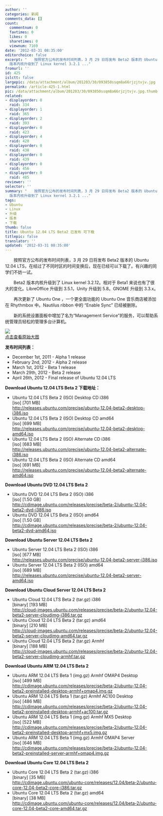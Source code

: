 ```yaml
---
author: ''
categories: 新闻
comments_data: []
count:
  commentnum: 0
  favtimes: 0
  likes: 0
  sharetimes: 0
  viewnum: 7169
date: '2012-03-31 08:35:00'
editorchoice: false
excerpt: "　　按照官方公布的发布时间列表，3 月 29 日将发布 Beta2 版本的 Ubuntu 12.04 LTS，在经过了不同时区的时间变换后，现在已经可以下载了。有兴趣的同学们不妨一试。\r\n　　Beta2
  版本内核升级到了 Linux kernel 3.2.1 ..."
fromurl: ''
id: 425
islctt: false
largepic: /data/attachment/album/201203/30/093850ssqm8a66rjzjtvjv.jpg
permalink: /article-425-1.html
pic: /data/attachment/album/201203/30/093850ssqm8a66rjzjtvjv.jpg.thumb.jpg
related:
- displayorder: 0
  raid: 334
- displayorder: 1
  raid: 365
- displayorder: 2
  raid: 393
- displayorder: 0
  raid: 423
- displayorder: 4
  raid: 428
- displayorder: 0
  raid: 438
- displayorder: 0
  raid: 439
- displayorder: 0
  raid: 456
- displayorder: 0
  raid: 485
reviewer: ''
selector: ''
summary: "　　按照官方公布的发布时间列表，3 月 29 日将发布 Beta2 版本的 Ubuntu 12.04 LTS，在经过了不同时区的时间变换后，现在已经可以下载了。有兴趣的同学们不妨一试。\r\n　　Beta2
  版本内核升级到了 Linux kernel 3.2.1 ..."
tags:
- Ubuntu
- Linux
- 升级
- 版本
- 下载
thumb: false
title: Ubuntu 12.04 LTS Beta2 已发布 可下载
titlepic: false
translator: ''
updated: '2012-03-31 08:35:00'
---
```


　　按照官方公布的发布时间列表，3 月 29 日将发布 Beta2 版本的 Ubuntu 12.04 LTS，在经过了不同时区的时间变换后，现在已经可以下载了。有兴趣的同学们不妨一试。


　　Beta2 版本内核升级到了 Linux kernel 3.2.12。相对于 Beta1 来说也有了很大的变化。LibreOffice 升级到 3.5.1，Unity 升级到 5.8。GNOME 升级到 3.3.x。


　　再次更新了 Ubuntu One ，一个更全面功能的 Ubuntu One 音乐商店被添加在 Rhythmbox 中。Nautilus ribbon 中的 “Enable Sync” 已经被删除。


　　新的系统设置面板中增加了名为“Management Service”的服务，可以帮助系统管理员轻松的管理多台计算机。


[![](/data/attachment/album/201203/30/093850ssqm8a66rjzjtvjv.jpg)  
点击查看原始大图](https://img.linux.net.cn/data/attachment/album/201203/30/093850ssqm8a66rjzjtvjv.jpg)


**发布时间列表：**


* December 1st, 2011 - Alpha 1 release
* February 2nd, 2012 - Alpha 2 release
* March 1st, 2012 - Beta 1 release
* March 29th, 2012 - Beta 2 release
* April 26th, 2012 - Final release of Ubuntu 12.04 LTS


**Download Ubuntu 12.04 LTS Beta 2 下载地址：**


* Ubuntu 12.04 LTS Beta 2 (ISO) Desktop CD i386  
[iso] [701 MB]  
<http://releases.ubuntu.com/precise/ubuntu-12.04-beta2-desktop-i386.iso>
* Ubuntu 12.04 LTS Beta 2 (ISO) Desktop CD amd64  
[iso] [699 MB]  
<http://releases.ubuntu.com/precise/ubuntu-12.04-beta2-desktop-amd64.iso>
* Ubuntu 12.04 LTS Beta 2 (ISO) Alternate CD i386  
[iso] [683 MB]  
<http://releases.ubuntu.com/precise/ubuntu-12.04-beta2-alternate-i386.iso>
* Ubuntu 12.04 LTS Beta 2 (ISO) Alternate CD amd64  
[iso] [691 MB]  
<http://releases.ubuntu.com/precise/ubuntu-12.04-beta2-alternate-amd64.iso>


  
**Download Ubuntu DVD 12.04 LTS Beta 2**  
  



* Ubuntu DVD 12.04 LTS Beta 2 (ISO) i386  
[iso] [1.50 GB]  
<http://cdimage.ubuntu.com/releases/precise/beta-2/ubuntu-12.04-beta2-dvd-i386.iso>
* Ubuntu DVD 12.04 LTS Beta 2 (ISO) amd64  
[iso] [1.50 GB]  
<http://cdimage.ubuntu.com/releases/precise/beta-2/ubuntu-12.04-beta2-dvd-amd64.iso>


**Download Ubuntu Server 12.04 LTS Beta 2**  
  



* Ubuntu Server 12.04 LTS Beta 2 (ISO) i386  
[iso] [677 MB]  
<http://releases.ubuntu.com/precise/ubuntu-12.04-beta2-server-i386.iso>
* Ubuntu Server 12.04 LTS Beta 2 (ISO) amd64  
[iso] [689 MB]  
<http://releases.ubuntu.com/precise/ubuntu-12.04-beta2-server-amd64.iso>


 


**Download Ubuntu Cloud Server 12.04 LTS Beta 2**  
  



* Ubuntu Cloud 12.04 LTS Beta 2 (tar.gz) i386  
[binary] [193 MB]  
<http://cloud-images.ubuntu.com/releases/precise/beta-2/ubuntu-12.04-beta2-server-cloudimg-i386.tar.gz>
* Ubuntu Cloud 12.04 LTS Beta 2 (tar.gz) amd64  
[binary] [210 MB]  
<http://cloud-images.ubuntu.com/releases/precise/beta-2/ubuntu-12.04-beta2-server-cloudimg-amd64.tar.gz>
* Ubuntu Cloud 12.04 LTS Beta 2 (tar.gz) Armhf  
[binary] [188 MB]  
<http://cloud-images.ubuntu.com/releases/precise/beta-2/ubuntu-12.04-beta2-server-cloudimg-armhf.tar.gz>


 


**Download Ubuntu ARM 12.04 LTS Beta 2**  
  



* Ubuntu ARM 12.04 LTS Beta 1 (img.gz) Armhf OMAP4 Desktop  
[iso] [499 MB]  
<http://cdimage.ubuntu.com/releases/precise/beta-2/ubuntu-12.04-beta2-preinstalled-desktop-armhf+omap4.img.gz>
* Ubuntu ARM 12.04 LTS Beta 1 (tar.gz) Armhf AC100 Desktop  
[iso] [486 MB]  
<http://cdimage.ubuntu.com/releases/precise/beta-2/ubuntu-12.04-beta2-preinstalled-desktop-armhf+ac100.tar.gz>
* Ubuntu ARM 12.04 LTS Beta 1 (img.gz) Armhf MX5 Desktop  
[iso] [522 MB]  
<http://cdimage.ubuntu.com/releases/precise/beta-2/ubuntu-12.04-beta2-preinstalled-desktop-armhf+mx5.img.gz>
* Ubuntu ARM 12.04 LTS Beta 1 (img.gz) Armhf OMAP4 Server  
[iso] [646 MB]  
<http://cdimage.ubuntu.com/releases/precise/beta-2/ubuntu-12.04-beta2-preinstalled-server-armhf+omap4.img.gz>


 


**Download Ubuntu Core 12.04 LTS Beta 2**  
  



* Ubuntu Core 12.04 LTS Beta 2 (tar.gz) i386  
[binary] [35 MB]  
<http://cdimage.ubuntu.com/ubuntu-core/releases/12.04/beta-2/ubuntu-core-12.04-beta2-core-i386.tar.gz>
* Ubuntu Core 12.04 LTS Beta 2 (tar.gz) amd64  
[binary] [38 MB]  
<http://cdimage.ubuntu.com/ubuntu-core/releases/12.04/beta-2/ubuntu-core-12.04-beta2-core-amd64.tar.gz>